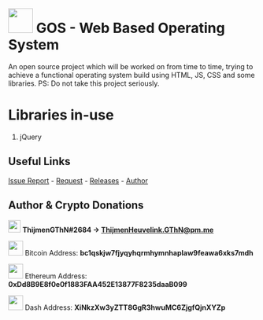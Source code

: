 # <img src="https://i.imgur.com/w8ZBjQu.png" width="50"> GOS - Web Based Operating System
An open source project which will be worked on from time to time, trying to achieve a functional operating system build using HTML, JS, CSS and some libraries. PS: Do not take this project seriously.

# Libraries in-use
1. jQuery

## Useful Links
[Issue Report](https://github.com/ThijmenGThN/GOS/issues) - [Request](https://github.com/ThijmenGThN/GOS/pulls) - [Releases](https://github.com/ThijmenGThN/GOS/releases) - [Author](https://github.com/ThijmenGThN)

## Author & Crypto Donations
<img src="https://i.imgur.com/oNp29G5.png" width="25">  **ThijmenGThN#2684 -> ThijmenHeuvelink.GThN@pm.me**

<img src="https://www.exodus.io/img/logos/BTC.svg" width="30"> Bitcoin Address: **bc1qskjw7fjyqyhqrmhymnhaplaw9feawa6xks7mdh**

<img src="https://www.exodus.io/img/logos/ETH.svg" width="30"> Ethereum Address: **0xDd8B9E8f0e0f1883FAA452E13877F8235daaB099**

<img src="https://www.exodus.io/img/logos/DASH.svg" width="30"> Dash Address: **XiNkzXw3yZTT8GgR3hwuMC6ZjgfQjnXYZp**
